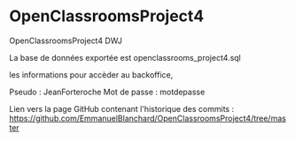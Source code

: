# OpenClassroomsProject4
OpenClassroomsProject4 DWJ

La base de données exportée est openclassrooms_project4.sql

les informations pour accèder au backoffice, 

Pseudo : JeanForteroche
Mot de passe : motdepasse

Lien vers la page GitHub contenant l'historique des commits :
https://github.com/EmmanuelBlanchard/OpenClassroomsProject4/tree/master
